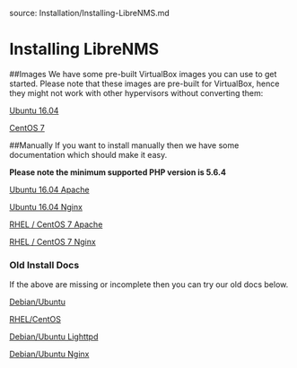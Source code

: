 source: Installation/Installing-LibreNMS.md
# Installing LibreNMS

##Images
We have some pre-built VirtualBox images you can use to get started. Please note that these images are pre-built for VirtualBox, hence they might not work with other hypervisors without converting them:

[Ubuntu 16.04](http://docs.librenms.org/Installation/Ubuntu-image/)

[CentOS 7](http://docs.librenms.org/Installation/CentOS-image/)

##Manually
If you want to install manually then we have some documentation which should make it easy.

**Please note the minimum supported PHP version is 5.6.4**

[Ubuntu 16.04 Apache](http://docs.librenms.org/Installation/Installation-Ubuntu-1604-Apache/)

[Ubuntu 16.04 Nginx](http://docs.librenms.org/Installation/Installation-Ubuntu-1604-Nginx/)

[RHEL / CentOS 7 Apache](http://docs.librenms.org/Installation/Installation-CentOS-7-Apache/)

[RHEL / CentOS 7 Nginx](http://docs.librenms.org/Installation/Installation-CentOS-7-Nginx/)

### Old Install Docs
If the above are missing or incomplete then you can try our old docs below.

[Debian/Ubuntu](http://docs.librenms.org/Installation/Installation-Ubuntu-1404-Apache/)

[RHEL/CentOS](http://docs.librenms.org/Installation/Installation-CentOS-6-Apache-Nginx/)

[Debian/Ubuntu Lighttpd](http://docs.librenms.org/Installation/Installation-Ubuntu-1404-Lighttpd/)

[Debian/Ubuntu Nginx](http://docs.librenms.org/Installation/Installation-Ubuntu-1404-Nginx/)
